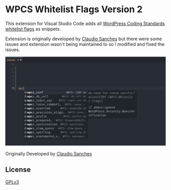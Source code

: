 # WPCS Whitelist Flags Version 2

This extension for Visual Studio Code adds all [WordPress Coding Standards whitelist flags](https://github.com/WordPress-Coding-Standards/WordPress-Coding-Standards/wiki/Whitelisting-code-which-flags-errors) as snippets.

Extension is originally developed by [Claudio Sanches](https://github.com/claudiosanches/vscode-wpcs-whitelist-flags) but there were some issues and extension wasn't being maintained to so I modified and fixed the issues.

![WPCS Whitelist Flags Example](https://raw.githubusercontent.com/vijayhardaha/vscode-wpcs-whitelist-flags/master/images/demo.png)

Originally Developed by [Claudio Sanches](https://github.com/claudiosanches/vscode-wpcs-whitelist-flags)

## License

[GPLv3](https://raw.githubusercontent.com/vijayhardaha/vscode-wpcs-whitelist-flags/master/LICENSE)
